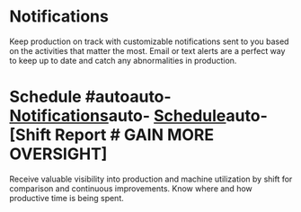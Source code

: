 # Notifications #
Keep production on track with customizable notifications sent to you based on the activities that matter the most.
Email or text alerts are a perfect way to keep up to date and catch any abnormalities in production.
# Schedule #<!-- TOC -->autoauto- [Notifications](#notifications)auto- [Schedule](#schedule)auto- [Shift Report # GAIN MORE OVERSIGHT]
Receive valuable visibility into production and machine utilization by shift for comparison and continuous improvements.
Know where and how productive time is being spent.

